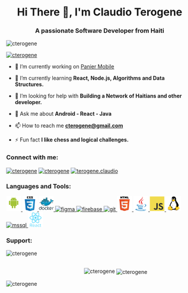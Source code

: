 <h1 align="center">Hi There 👋, I'm Claudio Terogene</h1>
<h3 align="center">A passionate Software Developer from Haiti</h3>

<p align="left"> <img src="https://komarev.com/ghpvc/?username=cterogene&label=Profile%20views&color=0e75b6&style=flat" alt="cterogene" /> </p>

<p align="left"> <a href="https://github.com/ryo-ma/github-profile-trophy"><img src="https://github-profile-trophy.vercel.app/?username=cterogene" alt="cterogene" /></a> </p>

- 🔭 I’m currently working on [Panier Mobile](https://github.com/cterogene/PanierMobile1.0)

- 🌱 I’m currently learning **React, Node.js, Algorithms and Data Structures.**

- 🤝 I’m looking for help with **Building a Network of Haitians and other developer.**

- 💬 Ask me about **Android - React - Java**

- 📫 How to reach me **cterogene@gmail.com**

- ⚡ Fun fact **I like chess and logical challenges.**

<h3 align="left">Connect with me:</h3>
<p align="left">
<a href="https://twitter.com/cterogene" target="blank"><img align="center" src="https://raw.githubusercontent.com/rahuldkjain/github-profile-readme-generator/master/src/images/icons/Social/twitter.svg" alt="cterogene" height="30" width="40" /></a>
<a href="https://linkedin.com/in/cterogene" target="blank"><img align="center" src="https://raw.githubusercontent.com/rahuldkjain/github-profile-readme-generator/master/src/images/icons/Social/linked-in-alt.svg" alt="cterogene" height="30" width="40" /></a>
<a href="https://fb.com/terogene.claudio" target="blank"><img align="center" src="https://raw.githubusercontent.com/rahuldkjain/github-profile-readme-generator/master/src/images/icons/Social/facebook.svg" alt="terogene.claudio" height="30" width="40" /></a>
</p>

<h3 align="left">Languages and Tools:</h3>
<p align="left"> <a href="https://developer.android.com" target="_blank" rel="noreferrer"> <img src="https://raw.githubusercontent.com/devicons/devicon/master/icons/android/android-original-wordmark.svg" alt="android" width="40" height="40"/> </a> <a href="https://www.w3schools.com/css/" target="_blank" rel="noreferrer"> <img src="https://raw.githubusercontent.com/devicons/devicon/master/icons/css3/css3-original-wordmark.svg" alt="css3" width="40" height="40"/> </a> <a href="https://www.docker.com/" target="_blank" rel="noreferrer"> <img src="https://raw.githubusercontent.com/devicons/devicon/master/icons/docker/docker-original-wordmark.svg" alt="docker" width="40" height="40"/> </a> <a href="https://www.figma.com/" target="_blank" rel="noreferrer"> <img src="https://www.vectorlogo.zone/logos/figma/figma-icon.svg" alt="figma" width="40" height="40"/> </a> <a href="https://firebase.google.com/" target="_blank" rel="noreferrer"> <img src="https://www.vectorlogo.zone/logos/firebase/firebase-icon.svg" alt="firebase" width="40" height="40"/> </a> <a href="https://git-scm.com/" target="_blank" rel="noreferrer"> <img src="https://www.vectorlogo.zone/logos/git-scm/git-scm-icon.svg" alt="git" width="40" height="40"/> </a> <a href="https://www.w3.org/html/" target="_blank" rel="noreferrer"> <img src="https://raw.githubusercontent.com/devicons/devicon/master/icons/html5/html5-original-wordmark.svg" alt="html5" width="40" height="40"/> </a> <a href="https://www.java.com" target="_blank" rel="noreferrer"> <img src="https://raw.githubusercontent.com/devicons/devicon/master/icons/java/java-original.svg" alt="java" width="40" height="40"/> </a> <a href="https://developer.mozilla.org/en-US/docs/Web/JavaScript" target="_blank" rel="noreferrer"> <img src="https://raw.githubusercontent.com/devicons/devicon/master/icons/javascript/javascript-original.svg" alt="javascript" width="40" height="40"/> </a> <a href="https://www.linux.org/" target="_blank" rel="noreferrer"> <img src="https://raw.githubusercontent.com/devicons/devicon/master/icons/linux/linux-original.svg" alt="linux" width="40" height="40"/> </a> <a href="https://www.microsoft.com/en-us/sql-server" target="_blank" rel="noreferrer"> <img src="https://www.svgrepo.com/show/303229/microsoft-sql-server-logo.svg" alt="mssql" width="40" height="40"/> </a> <a href="https://reactjs.org/" target="_blank" rel="noreferrer"> <img src="https://raw.githubusercontent.com/devicons/devicon/master/icons/react/react-original-wordmark.svg" alt="react" width="40" height="40"/> </a> </p>

<h3 align="left">Support:</h3>
<p><a href="https://www.buymeacoffee.com/cterogene"> <img align="left" src="https://cdn.buymeacoffee.com/buttons/v2/default-yellow.png" height="50" width="210" alt="cterogene" /></a></p><br><br>

<p><img align="left" src="https://github-readme-stats.vercel.app/api/top-langs?username=cterogene&show_icons=true&locale=en&layout=compact" alt="cterogene" /></p>

<p>&nbsp;<img align="center" src="https://github-readme-stats.vercel.app/api?username=cterogene&show_icons=true&locale=en" alt="cterogene" /></p>

<p><img align="center" src="https://github-readme-streak-stats.herokuapp.com/?user=cterogene&" alt="cterogene" /></p>
